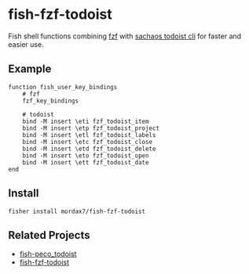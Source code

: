 # fish-fzf-todoist
Fish shell functions combining [fzf](https://github.com/junegunn/fzf) with
[sachaos todoist cli](https://github.com/sachaos/todoist) for faster and easier use.

## Example

```
function fish_user_key_bindings
    # fzf
    fzf_key_bindings

    # todoist
    bind -M insert \eti fzf_todoist_item
    bind -M insert \etp fzf_todoist_project
    bind -M insert \etl fzf_todoist_labels
    bind -M insert \etc fzf_todoist_close
    bind -M insert \etd fzf_todoist_delete
    bind -M insert \eto fzf_todoist_open
    bind -M insert \ett fzf_todoist_date
end
```

## Install

```
fisher install mordax7/fish-fzf-todoist
```

## Related Projects
- [fish-peco_todoist](https://github.com/ka2n/fish-peco_todoist)
- [fish-fzf-todoist](https://github.com/joshmedeski/fish-fzf-todoist)
